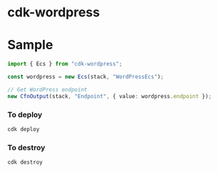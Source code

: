 # cdk-wordpress

# Sample

```ts
import { Ecs } from "cdk-wordpress";

const wordpress = new Ecs(stack, "WordPressEcs");

// Get WordPress endpoint
new CfnOutput(stack, "Endpoint", { value: wordpress.endpoint });
```

### To deploy

```bash
cdk deploy
```

### To destroy

```bash
cdk destroy
```
